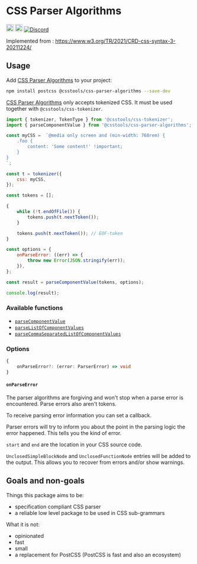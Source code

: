 # CSS Parser Algorithms

[<img alt="npm version" src="https://img.shields.io/npm/v/@csstools/css-parser-algorithms.svg" height="20">][npm-url]
[<img alt="Build Status" src="https://github.com/csstools/postcss-plugins/workflows/test/badge.svg" height="20">][cli-url]
[<img alt="Discord" src="https://shields.io/badge/Discord-5865F2?logo=discord&logoColor=white">][discord]

Implemented from : https://www.w3.org/TR/2021/CRD-css-syntax-3-20211224/

## Usage

Add [CSS Parser Algorithms] to your project:

```bash
npm install postcss @csstools/css-parser-algorithms --save-dev
```

[CSS Parser Algorithms] only accepts tokenized CSS.
It must be used together with `@csstools/css-tokenizer`.


```js
import { tokenizer, TokenType } from '@csstools/css-tokenizer';
import { parseComponentValue } from '@csstools/css-parser-algorithms';

const myCSS =  `@media only screen and (min-width: 768rem) {
	.foo {
		content: 'Some content!' !important;
	}
}
`;

const t = tokenizer({
	css: myCSS,
});

const tokens = [];

{
	while (!t.endOfFile()) {
		tokens.push(t.nextToken());
	}

	tokens.push(t.nextToken()); // EOF-token
}

const options = {
	onParseError: ((err) => {
		throw new Error(JSON.stringify(err));
	}),
};

const result = parseComponentValue(tokens, options);

console.log(result);
```

### Available functions

- [`parseComponentValue`](https://www.w3.org/TR/css-syntax-3/#parse-component-value)
- [`parseListOfComponentValues`](https://www.w3.org/TR/css-syntax-3/#parse-list-of-component-values)
- [`parseCommaSeparatedListOfComponentValues`](https://www.w3.org/TR/css-syntax-3/#parse-comma-separated-list-of-component-values)

### Options

```ts
{
	onParseError?: (error: ParserError) => void
}
```

#### `onParseError`

The parser algorithms are forgiving and won't stop when a parse error is encountered.
Parse errors also aren't tokens.

To receive parsing error information you can set a callback.

Parser errors will try to inform you about the point in the parsing logic the error happened.
This tells you the kind of error.

`start` and `end` are the location in your CSS source code.

`UnclosedSimpleBlockNode` and `UnclosedFunctionNode` entries will be added to the output.
This allows you to recover from errors and/or show warnings.

## Goals and non-goals

Things this package aims to be:
- specification compliant CSS parser
- a reliable low level package to be used in CSS sub-grammars

What it is not:
- opinionated
- fast
- small
- a replacement for PostCSS (PostCSS is fast and also an ecosystem)

[cli-url]: https://github.com/csstools/postcss-plugins/actions/workflows/test.yml?query=workflow/test
[discord]: https://discord.gg/bUadyRwkJS
[npm-url]: https://www.npmjs.com/package/@csstools/css-parser-algorithms

[CSS Parser Algorithms]: https://github.com/csstools/postcss-plugins/tree/main/packages/css-parser-algorithms
